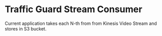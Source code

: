 # Traffic Guard Stream Consumer
Current application takes each N-th from from Kinesis Video Stream and stores in S3 bucket.
